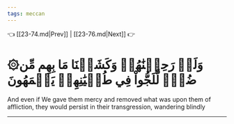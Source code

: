 ```yaml
---
tags: meccan
---
```


👈 [[23-74.md|Prev]] | [[23-76.md|Next]] 👉

# ۞وَلَوۡ رَحِمۡنَٰهُمۡ وَكَشَفۡنَا مَا بِهِم مِّن ضُرّٖ لَّلَجُّواْ فِي طُغۡيَٰنِهِمۡ يَعۡمَهُونَ

And even if We gave them mercy and removed what was upon them of affliction, they would persist in their transgression, wandering blindly

---


